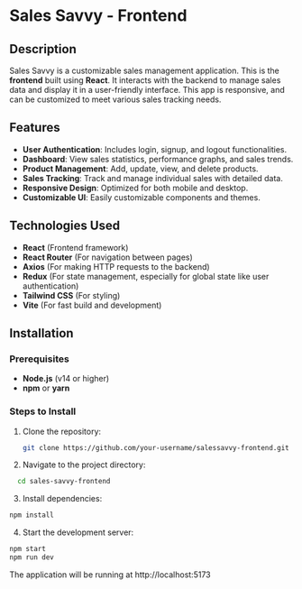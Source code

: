 # Sales Savvy - Frontend

## Description
Sales Savvy is a customizable sales management application. This is the **frontend** built using **React**. It interacts with the backend to manage sales data and display it in a user-friendly interface. This app is responsive, and can be customized to meet various sales tracking needs.

## Features
- **User Authentication**: Includes login, signup, and logout functionalities.
- **Dashboard**: View sales statistics, performance graphs, and sales trends.
- **Product Management**: Add, update, view, and delete products.
- **Sales Tracking**: Track and manage individual sales with detailed data.
- **Responsive Design**: Optimized for both mobile and desktop.
- **Customizable UI**: Easily customizable components and themes.

## Technologies Used
- **React** (Frontend framework)
- **React Router** (For navigation between pages)
- **Axios** (For making HTTP requests to the backend)
- **Redux** (For state management, especially for global state like user authentication)
- **Tailwind CSS** (For styling)
- **Vite** (For fast build and development)

## Installation

### Prerequisites
- **Node.js** (v14 or higher)
- **npm** or **yarn**

### Steps to Install
1. Clone the repository:
   ```bash
   git clone https://github.com/your-username/salessavvy-frontend.git

2. Navigate to the project directory:
```bash
  cd sales-savvy-frontend
```

3. Install dependencies:
```bash
npm install
```

4. Start the development server:

```bash
npm start
npm run dev
```
The application will be running at http://localhost:5173
